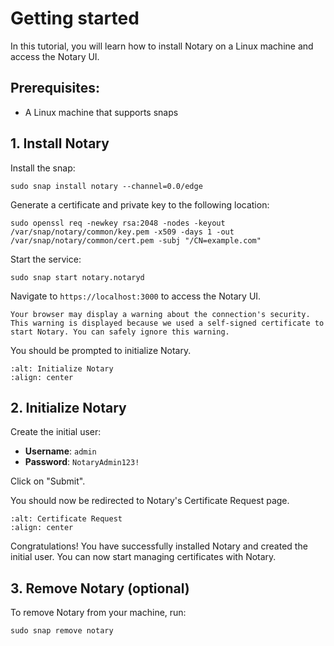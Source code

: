 # Getting started

In this tutorial, you will learn how to install Notary on a Linux machine and access the Notary UI.

## Prerequisites:

- A Linux machine that supports snaps

## 1. Install Notary

Install the snap:

```shell
sudo snap install notary --channel=0.0/edge
```

Generate a certificate and private key to the following location:

```shell
sudo openssl req -newkey rsa:2048 -nodes -keyout /var/snap/notary/common/key.pem -x509 -days 1 -out /var/snap/notary/common/cert.pem -subj "/CN=example.com"
```

Start the service:
```shell
sudo snap start notary.notaryd
```

Navigate to `https://localhost:3000` to access the Notary UI.

```{note}
Your browser may display a warning about the connection's security. This warning is displayed because we used a self-signed certificate to start Notary. You can safely ignore this warning.
```

You should be prompted to initialize Notary.

```{image} ../images/initialize.png
:alt: Initialize Notary
:align: center
```

## 2. Initialize Notary

Create the initial user:

- **Username**: `admin`
- **Password**: `NotaryAdmin123!`

Click on "Submit".

You should now be redirected to Notary's Certificate Request page.

```{image} ../images/certificate_requests.png
:alt: Certificate Request
:align: center
```

Congratulations! You have successfully installed Notary and created the initial user. You can now start managing certificates with Notary.

## 3. Remove Notary (optional)

To remove Notary from your machine, run:

```shell
sudo snap remove notary
```
